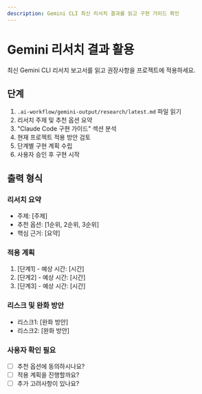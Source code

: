 ```yaml
---
description: Gemini CLI 최신 리서치 결과를 읽고 구현 가이드 확인
---
```


# Gemini 리서치 결과 활용

최신 Gemini CLI 리서치 보고서를 읽고 권장사항을 프로젝트에 적용하세요.

## 단계

1. `.ai-workflow/gemini-output/research/latest.md` 파일 읽기
2. 리서치 주제 및 추천 옵션 요약
3. "Claude Code 구현 가이드" 섹션 분석
4. 현재 프로젝트 적용 방안 검토
5. 단계별 구현 계획 수립
6. 사용자 승인 후 구현 시작

## 출력 형식

### 리서치 요약
- 주제: [주제]
- 추천 옵션: [1순위, 2순위, 3순위]
- 핵심 근거: [요약]

### 적용 계획
1. [단계1] - 예상 시간: [시간]
2. [단계2] - 예상 시간: [시간]
3. [단계3] - 예상 시간: [시간]

### 리스크 및 완화 방안
- 리스크1: [완화 방안]
- 리스크2: [완화 방안]

### 사용자 확인 필요
- [ ] 추천 옵션에 동의하시나요?
- [ ] 적용 계획을 진행할까요?
- [ ] 추가 고려사항이 있나요?

